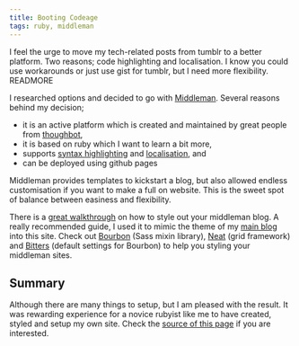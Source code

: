 ```yaml
---
title: Booting Codeage
tags: ruby, middleman
---
```


I feel the urge to move my tech-related posts from tumblr to a better platform. Two reasons; code highlighting and localisation. I know you could use workarounds or just use gist for tumblr, but I need more flexibility. READMORE

I researched options and decided to go with [Middleman](https://middlemanapp.com/basics/blogging/). Several reasons behind my decision;

- it is an active platform which is created and maintained by great people from [thoughbot](http://thoughtbot.com),
- it is based on ruby which I want to learn a bit more,
- supports [syntax highlighting](https://github.com/middleman/middleman-syntax) and [localisation](https://middlemanapp.com/advanced/localization/), and
- can be deployed using github pages

Middleman provides templates to kickstart a blog, but also allowed endless customisation if you want to make a full on website. This is the sweet spot of balance between easiness and flexibility.

There is a [great walkthrough](https://robots.thoughtbot.com/middleman-bourbon-walkthrough) on how to style out your middleman blog. A really recommended guide, I used it to mimic the theme of my [main blog](http://ikhsan.me) into this site. Check out [Bourbon](http://bourbon.io/) (Sass mixin library), [Neat](http://neat.bourbon.io/) (grid framework) and [Bitters](http://bitters.bourbon.io/) (default settings for Bourbon) to help you styling your middleman sites.

## Summary

Although there are many things to setup, but I am pleased with the result. It was rewarding experience for a novice rubyist like me to have created, styled and setup my own site. Check the [source of this page](https://github.com/ikhsan/ikhsan.github.io/tree/develop) if you are interested.
